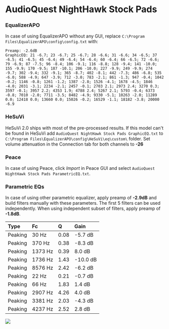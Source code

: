 # AudioQuest NightHawk Stock Pads

### EqualizerAPO
In case of using EqualizerAPO without any GUI, replace `C:\Program Files\EqualizerAPO\config\config.txt`
with:
```
Preamp: -2.6dB
GraphicEQ: 21 -6.7; 23 -6.7; 25 -6.7; 28 -6.6; 31 -6.6; 34 -6.5; 37 -6.5; 41 -6.5; 45 -6.4; 49 -6.4; 54 -6.4; 60 -6.4; 66 -6.5; 72 -6.6; 79 -6.9; 87 -7.5; 96 -8.4; 106 -9.1; 116 -8.8; 128 -9.4; 141 -10.0; 155 -9.9; 170 -9.5; 187 -10.1; 206 -10.0; 227 -9.9; 249 -9.9; 274 -9.7; 302 -9.4; 332 -9.1; 365 -8.7; 402 -8.1; 442 -7.3; 486 -6.8; 535 -6.0; 588 -4.9; 647 -3.9; 712 -3.0; 783 -2.1; 861 -1.3; 947 -0.4; 1042 -0.2; 1146 -0.8; 1261 -1.2; 1387 -2.8; 1526 -4.1; 1678 -4.5; 1846 -4.0; 2031 -3.1; 2234 -2.1; 2457 -0.1; 2703 2.1; 2973 2.4; 3270 0.3; 3597 -0.1; 3957 2.2; 4353 1.9; 4788 2.4; 5267 2.1; 5793 -0.4; 6373 -0.8; 7010 -2.0; 7711 -3.5; 8482 -4.9; 9330 -5.1; 10263 -2.0; 11289 0.0; 12418 0.0; 13660 0.0; 15026 -0.2; 16529 -1.1; 18182 -3.8; 20000 -6.9
```

### HeSuVi
HeSuVi 2.0 ships with most of the pre-processed results. If this model can't be found in HeSuVi add
`AudioQuest NightHawk Stock Pads GraphicEQ.txt` to `C:\Program Files\EqualizerAPO\config\HeSuVi\eq\custom\` folder.
Set volume attenuation in the Connection tab for both channels to **-26**

### Peace
In case of using Peace, click *Import* in Peace GUI and select `AudioQuest NightHawk Stock Pads ParametricEQ.txt`.

### Parametric EQs
In case of using other parametric equalizer, apply preamp of **-2.9dB** and build filters manually
with these parameters. The first 5 filters can be used independently.
When using independent subset of filters, apply preamp of **-1.8dB**.

| Type    | Fc      |    Q | Gain     |
|:--------|:--------|:-----|:---------|
| Peaking | 30 Hz   | 0.08 | -5.7 dB  |
| Peaking | 370 Hz  | 0.38 | -8.3 dB  |
| Peaking | 1373 Hz | 0.39 | 8.0 dB   |
| Peaking | 1736 Hz | 1.43 | -10.0 dB |
| Peaking | 8576 Hz | 2.42 | -6.2 dB  |
| Peaking | 22 Hz   | 0.21 | -0.7 dB  |
| Peaking | 66 Hz   | 1.83 | 1.4 dB   |
| Peaking | 2907 Hz | 4.26 | 4.0 dB   |
| Peaking | 3381 Hz | 2.03 | -4.3 dB  |
| Peaking | 4237 Hz | 2.52 | 2.8 dB   |

![](https://raw.githubusercontent.com/jaakkopasanen/AutoEq/master/results/innerfidelity/sbaf-serious/AudioQuest%20NightHawk%20Stock%20Pads/AudioQuest%20NightHawk%20Stock%20Pads.png)